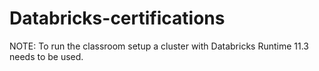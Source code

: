 # Databricks-certifications

NOTE:  To run the classroom setup a cluster with Databricks Runtime 11.3 needs to be used.
